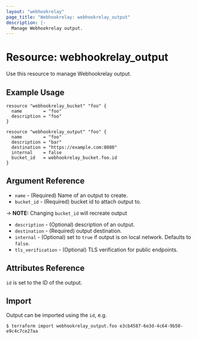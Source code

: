 ```yaml
---
layout: "webhookrelay"
page_title: "Webhookrelay: webhookrelay_output"
description: |-
  Manage Webhookrelay output.
---
```


# Resource: webhookrelay_output

Use this resource to manage Webhookrelay output.

## Example Usage

```hcl
resource "webhookrelay_bucket" "foo" {
  name        = "foo"
  description = "foo"
}

resource "webhookrelay_output" "foo" {
  name        = "foo"
  description = "bar"
  destination = "https://example.com:8080"
  internal    = false
  bucket_id   = webhookrelay_bucket.foo.id
}
```

## Argument Reference

* `name` - (Required) Name of an output to create.
* `bucket_id` - (Required) bucket id to attach output to.

-> **NOTE:** Changing `bucket_id` will recreate output

* `description` - (Optional) description of an output.
* `destination` - (Required) output destination.
* `internal` - (Optional) set to `true` if output is on local network. Defaults to `false`.
* `tls_verification` - (Optional) TLS verification for public endpoints.

## Attributes Reference

`id` is set to the ID of the output.

## Import

Output can be imported using the `id`, e.g.

```
$ terraform import webhookrelay_output.foo e3cb4587-6e3d-4c64-9b50-e9c4c7ce27aa
```
